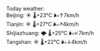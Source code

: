 Today weather:  
Beijing: ☀️   🌡️+23°C 🌬️↑7km/h  
Tianjin: ☀️   🌡️+27°C 🌬️↗4km/h  
Shijiazhuang: 🌩  🌡️+25°C 🌬️↙7km/h  
Tangshan: ☀️   🌡️+22°C 🌬️↓4km/h  
